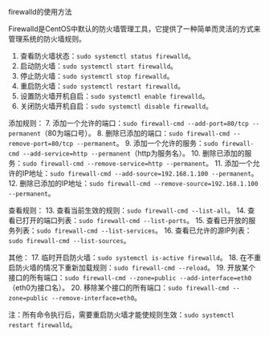 firewalld的使用方法
Firewalld是CentOS中默认的防火墙管理工具，它提供了一种简单而灵活的方式来管理系统的防火墙规则。

1. 查看防火墙状态：`sudo systemctl status firewalld`。
2. 启动防火墙：`sudo systemctl start firewalld`。
3. 停止防火墙：`sudo systemctl stop firewalld`。
4. 重启防火墙：`sudo systemctl restart firewalld`。
5. 设置防火墙开机自启：`sudo systemctl enable firewalld`。
6. 关闭防火墙开机自启：`sudo systemctl disable firewalld`。

添加规则：
7. 添加一个允许的端口：`sudo firewall-cmd --add-port=80/tcp --permanent`（80为端口号）。
8. 删除已添加的端口：`sudo firewall-cmd --remove-port=80/tcp --permanent`。
9. 添加一个允许的服务：`sudo firewall-cmd --add-service=http --permanent`（http为服务名）。
10. 删除已添加的服务：`sudo firewall-cmd --remove-service=http --permanent`。
11. 添加一个允许的IP地址：`sudo firewall-cmd --add-source=192.168.1.100 --permanent`。
12. 删除已添加的IP地址：`sudo firewall-cmd --remove-source=192.168.1.100 --permanent`。

查看规则：
13. 查看当前生效的规则：`sudo firewall-cmd --list-all`。
14. 查看已打开的端口列表：`sudo firewall-cmd --list-ports`。
15. 查看已开放的服务列表：`sudo firewall-cmd --list-services`。
16. 查看已允许的源IP列表：`sudo firewall-cmd --list-sources`。

其他：
17. 临时开启防火墙：`sudo systemctl is-active firewalld`。
18. 在不重启防火墙的情况下重新加载规则：`sudo firewall-cmd --reload`。
19. 开放某个接口的所有端口：`sudo firewall-cmd --zone=public --add-interface=eth0`（eth0为接口名）。
20. 移除某个接口的所有端口：`sudo firewall-cmd --zone=public --remove-interface=eth0`。

注：所有命令执行后，需要重启防火墙才能使规则生效：`sudo systemctl restart firewalld`。